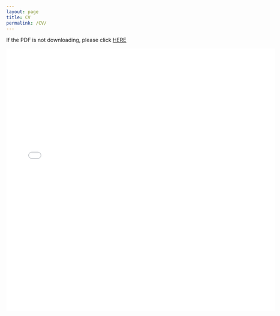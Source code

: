 ```yaml
---
layout: page
title: CV
permalink: /CV/
---
```

If the PDF is not downloading, please click [HERE]({{site.url}}/assets/CV.pdf)

<iframe src="/assets/CV.pdf" style="width:718px; height:700px;" frameborder="0"></iframe>

